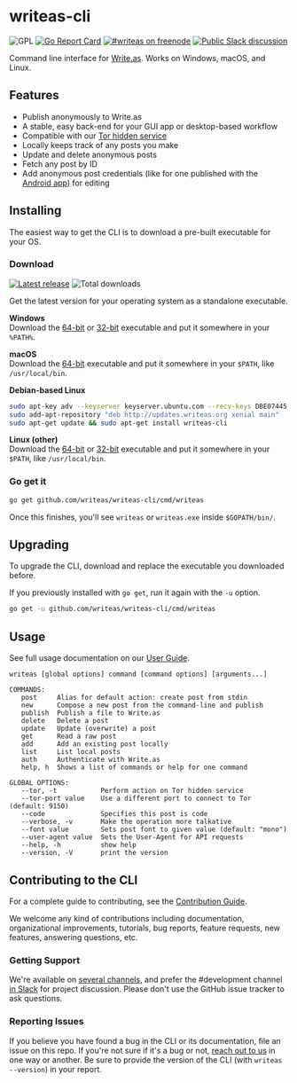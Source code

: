 writeas-cli
===========
![GPL](https://img.shields.io/github/license/writeas/writeas-cli.svg) [![Go Report Card](https://goreportcard.com/badge/github.com/writeas/writeas-cli)](https://goreportcard.com/report/github.com/writeas/writeas-cli) [![#writeas on freenode](https://img.shields.io/badge/freenode-%23writeas-blue.svg)](http://webchat.freenode.net/?channels=writeas) [![Public Slack discussion](http://slack.write.as/badge.svg)](http://slack.write.as/)

Command line interface for [Write.as](https://write.as). Works on Windows, macOS, and Linux.

## Features

* Publish anonymously to Write.as
* A stable, easy back-end for your GUI app or desktop-based workflow
* Compatible with our [Tor hidden service](http://writeas7pm7rcdqg.onion/)
* Locally keeps track of any posts you make
* Update and delete anonymous posts
* Fetch any post by ID
* Add anonymous post credentials (like for one published with the [Android app](https://play.google.com/store/apps/details?id=com.abunchtell.writeas)) for editing

## Installing
The easiest way to get the CLI is to download a pre-built executable for your OS.

### Download
[![Latest release](https://img.shields.io/github/release/writeas/writeas-cli.svg)](https://github.com/writeas/writeas-cli/releases/latest) ![Total downloads](https://img.shields.io/github/downloads/writeas/writeas-cli/total.svg) 

Get the latest version for your operating system as a standalone executable.

**Windows**<br />
Download the [64-bit](https://github.com/writeas/writeas-cli/releases/download/v1.2/writeas_1.2_windows_amd64.zip) or [32-bit](https://github.com/writeas/writeas-cli/releases/download/v1.2/writeas_1.2_windows_386.zip) executable and put it somewhere in your `%PATH%`.

**macOS**<br />
Download the [64-bit](https://github.com/writeas/writeas-cli/releases/download/v1.2/writeas_1.2_darwin_amd64.tar.gz) executable and put it somewhere in your `$PATH`, like `/usr/local/bin`.

**Debian-based Linux**<br />
```bash
sudo apt-key adv --keyserver keyserver.ubuntu.com --recv-keys DBE07445
sudo add-apt-repository "deb http://updates.writeas.org xenial main"
sudo apt-get update && sudo apt-get install writeas-cli
```

**Linux (other)**<br />
Download the [64-bit](https://github.com/writeas/writeas-cli/releases/download/v1.2/writeas_1.2_linux_amd64.tar.gz) or [32-bit](https://github.com/writeas/writeas-cli/releases/download/v1.2/writeas_1.2_linux_386.tar.gz) executable and put it somewhere in your `$PATH`, like `/usr/local/bin`.

### Go get it
```bash
go get github.com/writeas/writeas-cli/cmd/writeas
```

Once this finishes, you'll see `writeas` or `writeas.exe` inside `$GOPATH/bin/`.

## Upgrading

To upgrade the CLI, download and replace the executable you downloaded before.

If you previously installed with `go get`, run it again with the `-u` option.

```bash
go get -u github.com/writeas/writeas-cli/cmd/writeas
```

## Usage

See full usage documentation on our [User Guide](GUIDE.md).

```
writeas [global options] command [command options] [arguments...]

COMMANDS:
   post     Alias for default action: create post from stdin
   new      Compose a new post from the command-line and publish
   publish  Publish a file to Write.as
   delete   Delete a post
   update   Update (overwrite) a post
   get      Read a raw post
   add      Add an existing post locally
   list     List local posts
   auth     Authenticate with Write.as
   help, h  Shows a list of commands or help for one command

GLOBAL OPTIONS:
   --tor, -t           Perform action on Tor hidden service
   --tor-port value    Use a different port to connect to Tor (default: 9150)
   --code              Specifies this post is code
   --verbose, -v       Make the operation more talkative
   --font value        Sets post font to given value (default: "mono")
   --user-agent value  Sets the User-Agent for API requests
   --help, -h          show help
   --version, -V       print the version
```

## Contributing to the CLI

For a complete guide to contributing, see the [Contribution Guide](.github/CONTRIBUTING.md).

We welcome any kind of contributions including documentation, organizational improvements, tutorials, bug reports, feature requests, new features, answering questions, etc.

### Getting Support

We're available on [several channels](https://write.as/contact), and prefer the #development channel [in Slack](http://slack.write.as) for project discussion. Please don't use the GitHub issue tracker to ask questions.

### Reporting Issues

If you believe you have found a bug in the CLI or its documentation, file an issue on this repo. If you're not sure if it's a bug or not, [reach out to us](https://write.as/contact) in one way or another. Be sure to provide the version of the CLI (with `writeas --version`) in your report.
